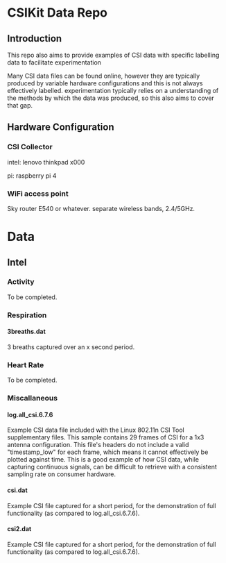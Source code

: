 # CSIKit Data Repo

## Introduction

This repo also aims to provide examples of CSI data with specific labelling data to facilitate experimentation

Many CSI data files can be found online, however they are typically produced by variable hardware configurations and this is not always effectively labelled. experimentation typically relies on a understanding of the methods by which the data was produced, so this also aims to cover that gap.

## Hardware Configuration

### CSI Collector

intel: lenovo thinkpad x000

pi: raspberry pi 4

### WiFi access point

Sky router E540 or whatever.
separate wireless bands, 2.4/5GHz.

# Data

## Intel

### Activity

To be completed.

### Respiration

#### 3breaths.dat
3 breaths captured over an x second period.

### Heart Rate

To be completed.

### Miscallaneous

#### log.all_csi.6.7.6
Example CSI data file included with the Linux 802.11n CSI Tool supplementary files. This sample contains 29 frames of CSI for a 1x3 antenna configuration. This file's headers do not include a valid "timestamp_low" for each frame, which means it cannot effectively be plotted against time. This is a good example of how CSI data, while capturing continuous signals, can be difficult to retrieve with a consistent sampling rate on consumer hardware.

#### csi.dat
Example CSI file captured for a short period, for the demonstration of full functionality (as compared to log.all_csi.6.7.6).

#### csi2.dat
Example CSI file captured for a short period, for the demonstration of full functionality (as compared to log.all_csi.6.7.6).
